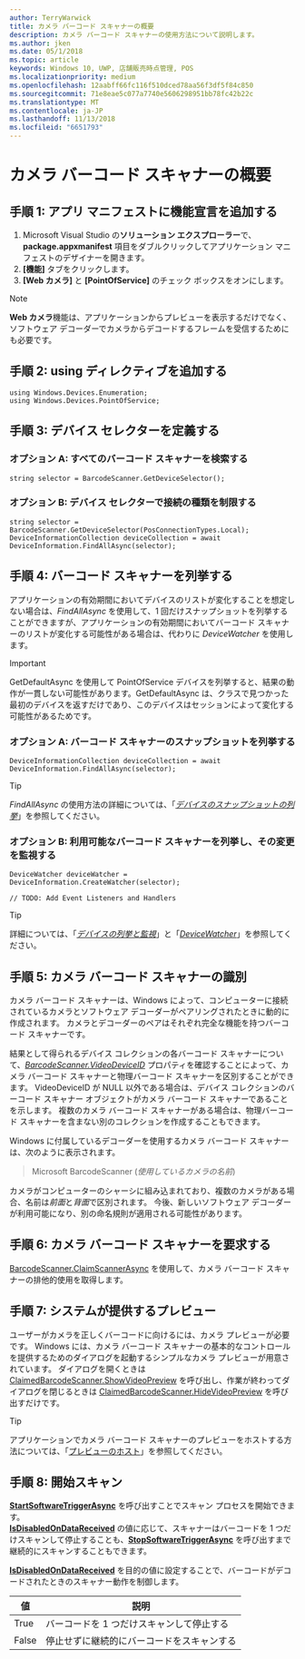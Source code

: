 ```yaml
---
author: TerryWarwick
title: カメラ バーコード スキャナーの概要
description: カメラ バーコード スキャナーの使用方法について説明します。
ms.author: jken
ms.date: 05/1/2018
ms.topic: article
keywords: Windows 10, UWP, 店舗販売時点管理, POS
ms.localizationpriority: medium
ms.openlocfilehash: 12aabff66fc116f510dced78aa56f3df5f84c850
ms.sourcegitcommit: 71e8eae5c077a7740e5606298951bb78fc42b22c
ms.translationtype: MT
ms.contentlocale: ja-JP
ms.lasthandoff: 11/13/2018
ms.locfileid: "6651793"
---
```

# <a name="getting-started-with-a-camera-barcode-scanner"></a>カメラ バーコード スキャナーの概要
## <a name="step-1-add-capability-declarations-to-your-app-manifest"></a>手順 1: アプリ マニフェストに機能宣言を追加する
1. Microsoft Visual Studio の**ソリューション エクスプローラー**で、**package.appxmanifest** 項目をダブルクリックしてアプリケーション マニフェストのデザイナーを開きます。
2. **[機能]** タブをクリックします。
3. **[Web カメラ]** と **[PointOfService]** のチェック ボックスをオンにします。 

>[!NOTE] 
> **Web カメラ**機能は、アプリケーションからプレビューを表示するだけでなく、ソフトウェア デコーダーでカメラからデコードするフレームを受信するためにも必要です。

## <a name="step-2-add-using-directives"></a>手順 2: using ディレクティブを追加する

```Csharp
using Windows.Devices.Enumeration;
using Windows.Devices.PointOfService;
```
## <a name="step-3-define-your-device-selector"></a>手順 3: デバイス セレクターを定義する

### **<a name="option-a-find-all-barcode-scanners"></a>オプション A: すべてのバーコード スキャナーを検索する**

```Csharp
string selector = BarcodeScanner.GetDeviceSelector();       
```

### **<a name="option-b-scoping-device-selector-to-connection-type"></a>オプション B: デバイス セレクターで接続の種類を制限する**

```Csharp
string selector = BarcodeScanner.GetDeviceSelector(PosConnectionTypes.Local);
DeviceInformationCollection deviceCollection = await DeviceInformation.FindAllAsync(selector);
```

## <a name="step-4-enumerate-barcode-scanners"></a>手順 4: バーコード スキャナーを列挙する
アプリケーションの有効期間においてデバイスのリストが変化することを想定しない場合は、*FindAllAsync* を使用して、1 回だけスナップショットを列挙することができますが、アプリケーションの有効期間においてバーコード スキャナーのリストが変化する可能性がある場合は、代わりに *DeviceWatcher* を使用します。  

> [!Important] 
> GetDefaultAsync を使用して PointOfService デバイスを列挙すると、結果の動作が一貫しない可能性があります。GetDefaultAsync は、クラスで見つかった最初のデバイスを返すだけであり、このデバイスはセッションによって変化する可能性があるためです。

### **<a name="option-a-enumerate-a-snapshot-of-barcode-scanners"></a>オプション A: バーコード スキャナーのスナップショットを列挙する**
```Csharp
DeviceInformationCollection deviceCollection = await DeviceInformation.FindAllAsync(selector);
```

> [!TIP]
> *FindAllAsync* の使用方法の詳細については、「[*デバイスのスナップショットの列挙*](https://docs.microsoft.com/windows/uwp/devices-sensors/enumerate-devices#enumerate-a-snapshot-of-devices)」を参照してください。

### **<a name="option-b-enumerate-and-watch-for-changes-in-available-barcode-scanners"></a>オプション B: 利用可能なバーコード スキャナーを列挙し、その変更を監視する**
```Csharp
DeviceWatcher deviceWatcher = DeviceInformation.CreateWatcher(selector);

// TODO: Add Event Listeners and Handlers
```
> [!TIP]
> 詳細については、「[*デバイスの列挙と監視*](https://docs.microsoft.com/windows/uwp/devices-sensors/enumerate-devices#enumerate-and-watch-devices)」と「[*DeviceWatcher*](https://docs.microsoft.com/uwp/api/Windows.Devices.Enumeration.DeviceWatcher)」を参照してください。

## <a name="step-5-identify-camera-barcode-scanners"></a>手順 5: カメラ バーコード スキャナーの識別
カメラ バーコード スキャナーは、Windows によって、コンピューターに接続されているカメラとソフトウェア デコーダーがペアリングされたときに動的に作成されます。  カメラとデコーダーのペアはそれぞれ完全な機能を持つバーコード スキャナーです。

結果として得られるデバイス コレクションの各バーコード スキャナーについて、[*BarcodeScanner.VideoDeviceID*](https://docs.microsoft.com/uwp/api/windows.devices.pointofservice.barcodescanner.videodeviceid#Windows_Devices_PointOfService_BarcodeScanner_VideoDeviceId) プロパティを確認することによって、カメラ バーコード スキャナーと物理バーコード スキャナーを区別することができます。  VideoDeviceID が NULL 以外である場合は、デバイス コレクションのバーコード スキャナー オブジェクトがカメラ バーコード スキャナーであることを示します。  複数のカメラ バーコード スキャナーがある場合は、物理バーコード スキャナーを含まない別のコレクションを作成することもできます。 

Windows に付属しているデコーダーを使用するカメラ バーコード スキャナーは、次のように表示されます。 

> Microsoft BarcodeScanner (*使用しているカメラの名前*)

カメラがコンピューターのシャーシに組み込まれており、複数のカメラがある場合、名前は*前面*と*背面*で区別されます。  今後、新しいソフトウェア デコーダーが利用可能になり、別の命名規則が適用される可能性があります。

## <a name="step-6-claim-the-camera-barcode-scanner"></a>手順 6: カメラ バーコード スキャナーを要求する 
[BarcodeScanner.ClaimScannerAsync](https://docs.microsoft.com/uwp/api/windows.devices.pointofservice.barcodescanner.claimscannerasync#Windows_Devices_PointOfService_BarcodeScanner_ClaimScannerAsync) を使用して、カメラ バーコード スキャナーの排他的使用を取得します。

## <a name="step-7-system-provided-preview"></a>手順 7: システムが提供するプレビュー
ユーザーがカメラを正しくバーコードに向けるには、カメラ プレビューが必要です。  Windows には、カメラ バーコード スキャナーの基本的なコントロールを提供するためのダイアログを起動するシンプルなカメラ プレビューが用意されています。  ダイアログを開くときは [ClaimedBarcodeScanner.ShowVideoPreview](https://docs.microsoft.com/uwp/api/windows.devices.pointofservice.claimedbarcodescanner.showvideopreviewasync) を呼び出し、作業が終わってダイアログを閉じるときは [ClaimedBarcodeScanner.HideVideoPreview](https://docs.microsoft.com/uwp/api/windows.devices.pointofservice.claimedbarcodescanner.hidevideopreview) を呼び出すだけです。

> [!TIP]
> アプリケーションでカメラ バーコード スキャナーのプレビューをホストする方法については、「[プレビューのホスト](pos-camerabarcode-hosting-preview.md)」を参照してください。

## <a name="step-8-initiate-scan"></a>手順 8: 開始スキャン 
[**StartSoftwareTriggerAsync**](https://docs.microsoft.com/uwp/api/windows.devices.pointofservice.claimedbarcodescanner.startsoftwaretriggerasync#Windows_Devices_PointOfService_ClaimedBarcodeScanner_StartSoftwareTriggerAsync) を呼び出すことでスキャン プロセスを開始できます。  
[**IsDisabledOnDataReceived**](https://docs.microsoft.com/uwp/api/windows.devices.pointofservice.claimedbarcodescanner.isdisabledondatareceived#Windows_Devices_PointOfService_ClaimedBarcodeScanner_IsDisabledOnDataReceived) の値に応じて、スキャナーはバーコードを 1 つだけスキャンして停止することも、[**StopSoftwareTriggerAsync**](https://docs.microsoft.com/uwp/api/windows.devices.pointofservice.claimedbarcodescanner.stopsoftwaretriggerasync#Windows_Devices_PointOfService_ClaimedBarcodeScanner_StopSoftwareTriggerAsync) を呼び出すまで継続的にスキャンすることもできます。

[**IsDisabledOnDataReceived**](https://docs.microsoft.com/uwp/api/windows.devices.pointofservice.claimedbarcodescanner.isdisabledondatareceived#Windows_Devices_PointOfService_ClaimedBarcodeScanner_IsDisabledOnDataReceived) を目的の値に設定することで、バーコードがデコードされたときのスキャナー動作を制御します。

| 値 | 説明 |
| ----- | ----------- |
| True   | バーコードを 1 つだけスキャンして停止する |
| False  | 停止せずに継続的にバーコードをスキャンする |